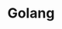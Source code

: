 ---
title: "Golang"
description: "GO language"
slug: 
 - "Golang"
 - "golang"
image: "feature.png"
---